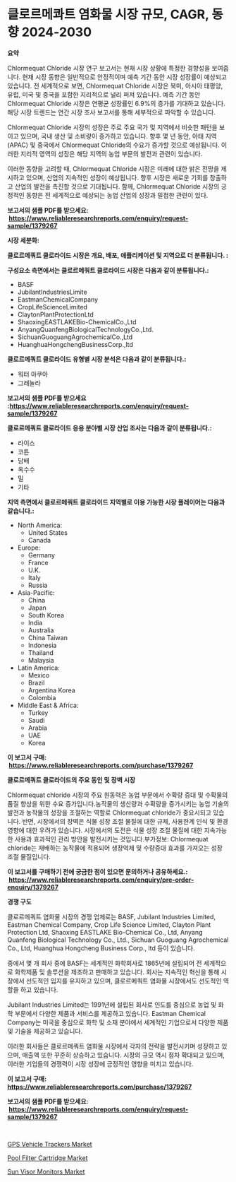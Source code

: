 <p><h1>클로르메콰트 염화물 시장 규모, CAGR, 동향 2024-2030</h1></p><p><strong>요약</strong></p>
<p><p>Chlormequat Chloride 시장 연구 보고서는 현재 시장 상황에 특정한 경향성을 보여줍니다. 현재 시장 동향은 일반적으로 안정적이며 예측 기간 동안 시장 성장률이 예상되고 있습니다. 전 세계적으로 보면, Chlormequat Chloride 시장은 북미, 아시아 태평양, 유럽, 미국 및 중국을 포함한 지리적으로 널리 퍼져 있습니다. 예측 기간 동안 Chlormequat Chloride 시장은 연평균 성장률인 6.9%의 증가를 기대하고 있습니다. 해당 시장 트렌드는 연간 시장 조사 보고서를 통해 세부적으로 파악할 수 있습니다.</p><p>Chlormequat Chloride 시장의 성장은 주로 주요 국가 및 지역에서 비슷한 패턴을 보이고 있으며, 국내 생산 및 소비량이 증가하고 있습니다. 향후 몇 년 동안, 아태 지역 (APAC) 및 중국에서 Chlormequat Chloride의 수요가 증가할 것으로 예상됩니다. 이러한 지리적 영역의 성장은 해당 지역의 농업 부문의 발전과 관련이 있습니다.</p><p>이러한 동향을 고려할 때, Chlormequat Chloride 시장은 미래에 대한 밝은 전망을 제시하고 있으며, 산업의 지속적인 성장이 예상됩니다. 향후 시장은 새로운 기회를 창출하고 산업의 발전을 촉진할 것으로 기대됩니다. 함께, Chlormequat Chloride 시장의 긍정적인 동향은 전 세계적으로 예상되는 농업 산업의 성장과 밀접한 관련이 있다.</p></p>
<p><strong>보고서의 샘플 PDF를 받으세요: &nbsp;<a href="https://www.reliableresearchreports.com/enquiry/request-sample/1379267">https://www.reliableresearchreports.com/enquiry/request-sample/1379267</a></strong></p>
<p><strong>시장 세분화:</strong></p>
<p><strong> 클로르메쿼트 클로라이드 시장은 개요, 배포, 애플리케이션 및 지역으로 더 분류됩니다. :</strong></p>
<p><strong>구성요소 측면에서는 클로르메쿼트 클로라이드 시장은 다음과 같이 분류됩니다.:</strong></p>
<p><ul><li>BASF</li><li>JubilantIndustriesLimite</li><li>EastmanChemicalCompany</li><li>CropLifeScienceLimited</li><li>ClaytonPlantProtectionLtd</li><li>ShaoxingEASTLAKEBio-ChemicalCo.,Ltd</li><li>AnyangQuanfengBiologicalTechnologyCo.,Ltd.</li><li>SichuanGuoguangAgrochemicalCo.,Ltd</li><li>HuanghuaHongchengBusinessCorp.,ltd</li></ul></p>
<p><strong> 클로르메쿼트 클로라이드 유형별 시장 분석은 다음과 같이 분류됩니다.:</strong></p>
<p><ul><li>워터 아쿠아</li><li>그래눌라</li></ul></p>
<p><strong>보고서의 샘플 PDF를 받으세요 :<a href="https://www.reliableresearchreports.com/enquiry/request-sample/1379267">https://www.reliableresearchreports.com/enquiry/request-sample/1379267</a></strong></p>
<p><strong> 클로르메쿼트 클로라이드 응용 분야별 시장 산업 조사는 다음과 같이 분류됩니다.:</strong></p>
<p><ul><li>라이스</li><li>코튼</li><li>담배</li><li>옥수수</li><li>밀</li><li>기타</li></ul></p>
<p><strong>지역 측면에서 클로르메쿼트 클로라이드 지역별로 이용 가능한 시장 플레이어는 다음과 같습니다.:</strong></p>
<p><ul>
    <li>
        North America:
        <ul>
            <li>United States</li>
            <li>Canada</li>
        </ul>
    </li>
    <li>
        Europe:
        <ul>
            <li>Germany</li>
            <li>France</li>
            <li>U.K.</li>
            <li>Italy</li>
            <li>Russia</li>
        </ul>
    </li>
    <li>
        Asia-Pacific:
        <ul>
            <li>China</li>
            <li>Japan</li>
            <li>South Korea</li>
            <li>India</li>
            <li>Australia</li>
            <li>China Taiwan</li>
            <li>Indonesia</li>
            <li>Thailand</li>
            <li>Malaysia</li>
        </ul>
    </li>
    <li>
        Latin America:
        <ul>
            <li>Mexico</li>
            <li>Brazil</li>
            <li>Argentina Korea</li>
            <li>Colombia</li>
        </ul>
    </li>
    <li>
        Middle East & Africa:
        <ul>
            <li>Turkey</li>
            <li>Saudi</li>
            <li>Arabia</li>
            <li>UAE</li>
            <li>Korea</li>
        </ul>
    </li>
    </ul></p>
<p><strong>이 보고서 구매: &nbsp;<a href="https://www.reliableresearchreports.com/purchase/1379267">https://www.reliableresearchreports.com/purchase/1379267</a></strong></p>
<p><strong>클로르메쿼트 클로라이드의 주요 동인 및 장벽 시장</strong></p>
<p><p>Chlormequat chloride 시장의 주요 원동력은 농업 부문에서 수확량 증대 및 수확물의 품질 향상을 위한 수요 증가입니다.농작물의 생산량과 수확량을 증가시키는 농업 기술의 발전과 농작물의 성장을 조절하는 역할로 Chlormequat chloride가 중요시되고 있습니다. 반면, 시장에서의 장벽은 식물 성장 조절 물질에 대한 규제, 사용한계 인식 및 환경 영향에 대한 우려가 있습니다. 시장에서의 도전은 식물 성장 조절 물질에 대한 지속가능한 사용과 효과적인 관리 방안을 발전시키는 것입니다.부가정보: Chlormequat chloride는 재배하는 농작물에 적용되어 생장억제 및 수량증대 효과를 가져오는 성장 조절 물질입니다.</p></p>
<p><strong>이 보고서를 구매하기 전에 궁금한 점이 있으면 문의하거나 공유하세요.: &nbsp;<a href="https://www.reliableresearchreports.com/enquiry/pre-order-enquiry/1379267">https://www.reliableresearchreports.com/enquiry/pre-order-enquiry/1379267</a></strong></p>
<p><strong>경쟁 구도</strong></p>
<p><p>클로르메쿼트 염화물 시장의 경쟁 업체로는 BASF, Jubilant Industries Limited, Eastman Chemical Company, Crop Life Science Limited, Clayton Plant Protection Ltd, Shaoxing EASTLAKE Bio-Chemical Co., Ltd, Anyang Quanfeng Biological Technology Co., Ltd., Sichuan Guoguang Agrochemical Co., Ltd, Huanghua Hongcheng Business Corp., ltd 등이 있습니다.</p><p>중에서 몇 개 회사 중에 BASF는 세계적인 화학회사로 1865년에 설립되어 전 세계적으로 화학제품 및 솔루션을 제조하고 판매하고 있습니다. 회사는 지속적인 혁신을 통해 시장에서 선도적인 입지를 유지하고 있으며, 클로르메쿼트 염화물 시장에서도 선도적인 역할을 하고 있습니다.</p><p>Jubilant Industries Limited는 1991년에 설립된 회사로 인도를 중심으로 농업 및 화학 부문에서 다양한 제품과 서비스를 제공하고 있습니다. Eastman Chemical Company는 미국을 중심으로 화학 및 소재 분야에서 세계적인 기업으로서 다양한 제품 및 기술을 제공하고 있습니다.</p><p>이러한 회사들은 클로르메쿼트 염화물 시장에서 각자의 전략을 발전시키며 성장하고 있으며, 매출액 또한 꾸준히 상승하고 있습니다. 시장의 규모 역시 점차 확대되고 있으며, 이러한 기업들의 경쟁력이 시장 성장에 긍정적인 영향을 미치고 있습니다.</p></p>
<p><strong>이 보고서 구매: &nbsp; <a href="https://www.reliableresearchreports.com/purchase/1379267">https://www.reliableresearchreports.com/purchase/1379267</a></strong></p>
<p><strong>보고서의 샘플 PDF를 받으세요: &nbsp;<a href="https://www.reliableresearchreports.com/enquiry/request-sample/1379267">https://www.reliableresearchreports.com/enquiry/request-sample/1379267</a></strong><strong></strong></p>
<p>&nbsp;</p>
<p><p><a href="https://eight-handstand-8fb.notion.site/GPS-Vehicle-Trackers-Market-Size-Focuses-on-Market-Dynamics-In-Depth-Analysis-and-Future-Projection-1ce52f197e3f4ce4b7e38115729eedd0">GPS Vehicle Trackers Market</a></p><p><a href="https://github.com/Alonsoolds3wq1d81czn8rbol/Market-Research-Report-List-1/blob/main/pool-filter-cartridge-market.md">Pool Filter Cartridge Market</a></p><p><a href="https://skillful-vermicelli-b89.notion.site/Sun-Visor-Monitors-Market-Analysis-Examines-its-Scope-on-Growth-Opportunities-and-Forecasted-Trends-f435bd371a0a4f85ae534588fa780305">Sun Visor Monitors Market</a></p></p>